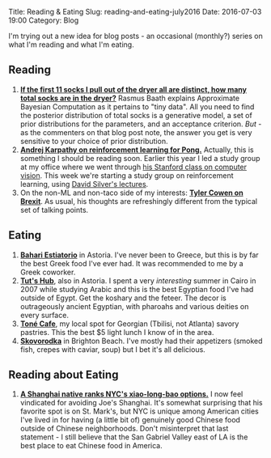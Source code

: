 Title: Reading & Eating
Slug: reading-and-eating-july2016
Date: 2016-07-03 19:00
Category: Blog

I'm trying out a new idea for blog posts - an occasional (monthly?) series on what I'm reading and what I'm eating.

## Reading
1. [**If the first 11 socks I pull out of the dryer all are distinct, how many total socks are in the dryer?**](http://www.sumsar.net/blog/2014/10/tiny-data-and-the-socks-of-karl-broman/) Rasmus Baath explains Approximate Bayesian Computation as it pertains to "tiny data". All you need to find the posterior distribution of total socks is a generative model, a set of prior distributions for the parameters, and an acceptance criterion. *But* - as the commenters on that blog post note, the answer you get is very sensitive to your choice of prior distribution.
2. [**Andrej Karpathy on reinforcement learning for Pong.**](http://karpathy.github.io/2016/05/31/rl/) Actually, this is something I should be reading soon. Earlier this year I led a study group at my office where we went through [his Stanford class on computer vision](http://cs231n.stanford.edu/). This week we're starting a study group on reinforcement learning, using [David Silver's lectures](http://www0.cs.ucl.ac.uk/staff/d.silver/web/Teaching.html).
3. On the non-ML and non-taco side of my interests: [**Tyler Cowen on Brexit**](http://marginalrevolution.com/marginalrevolution/2016/06/why-brexit-happened-the-lens-of-japan.html). As usual, his thoughts are refreshingly different from the typical set of talking points. 

## Eating
1. [**Bahari Estiatorio**](https://www.yelp.com/biz/bahari-estiatorio-astoria) in Astoria. I've never been to Greece, but this is by far the best Greek food I've ever had. It was recommended to me by a Greek coworker.
2. [**Tut's Hub**](https://www.yelp.com/biz/tuts-hub-royal-cuisine-astoria), also in Astoria. I spent a very *interesting* summer in Cairo in 2007 while studying Arabic and this is the best Egyptian food I've had outside of Egypt. Get the koshary and the feteer. The decor is outrageously ancient Egyptian, with pharoahs and various deities on every surface.
3. [**Toné Cafe**](http://www.yelp.com/biz/ton%C3%A9-caf%C3%A9-new-york-2), my local spot for Georgian (Tbilisi, not Atlanta) savory pastries. This the best $5 light lunch I know of in the area.
4. [**Skovorodka**](https://www.yelp.com/biz/skovorodka-brooklyn) in Brighton Beach. I've mostly had their appetizers (smoked fish, crepes with caviar, soup) but I bet it's all delicious.

## Reading about Eating
1. [**A Shanghai native ranks NYC's xiao-long-bao options.**](http://qz.com/712927/a-shanghai-native-in-search-of-new-york-citys-most-authentic-soup-dumpling/) I now feel vindicated for avoiding Joe's Shanghai. It's somewhat surprising that his favorite spot is on St. Mark's, but NYC is unique among American cities I've lived in for having (a little bit of) genuinely good Chinese food outside of Chinese neighborhoods. Don't misinterpret that last statement - I still believe that the San Gabriel Valley east of LA is the best place to eat Chinese food in America.
